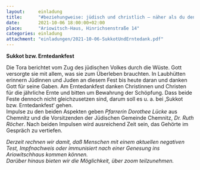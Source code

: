 ```yaml
---
layout:     einladung
title:      "#beziehungweise: jüdisch und christlich – näher als du denkst"
date:       2021-10-06 18:00:00+02:00
place:      "Ariowitsch-Haus, Hinrichsenstraße 14"
categories: einladung
attachment: "einladungen/2021-10-06-SukkotUndErntedank.pdf"
---
```


**Sukkot bzw. Erntedankfest**

Die Tora berichtet vom Zug des jüdischen Volkes durch die Wüste. Gott versorgte sie mit allem, was sie zum Überleben brauchten. In Laubhütten erinnern Jüdinnen und Juden an diesem Fest bis heute daran und danken Gott für seine Gaben. Am Erntedankfest danken Christinnen und Christen für die jährliche Ernte und bitten um Bewahrung der Schöpfung. Dass beide Feste dennoch nicht gleichzusetzen sind, darum soll es u. a. bei ‚Sukkot bzw. Erntedankfest‘ gehen.
<br>
Impulse zu den beiden Aspekten geben
*Pfarrerin Dorothee Lücke* aus Chemnitz und
die Vorsitzenden der Jüdischen Gemeinde Chemnitz, *Dr. Ruth Röcher*.
Nach beiden Impulsen wird ausreichend Zeit sein, das Gehörte im Gespräch zu vertiefen.

*Derzeit rechnen wir damit, daß Menschen mit einem aktuellen negativen Test, Impfnachweis oder immunisiert nach einer Genesung ins Ariowitschhaus kommen können.*
<br>
*Darüber hinaus bieten wir die Möglichkeit, über zoom teilzunehmen.*
